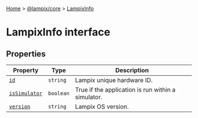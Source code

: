 [Home](./index) &gt; [@lampix/core](./core.md) &gt; [LampixInfo](./core.lampixinfo.md)

# LampixInfo interface

## Properties

|  Property | Type | Description |
|  --- | --- | --- |
|  [`id`](./core.lampixinfo.id.md) | `string` | Lampix unique hardware ID. |
|  [`isSimulator`](./core.lampixinfo.issimulator.md) | `boolean` | True if the application is run within a simulator. |
|  [`version`](./core.lampixinfo.version.md) | `string` | Lampix OS version. |

